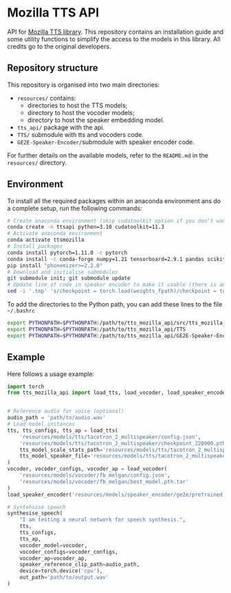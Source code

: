 # Mozilla TTS API

API for [Mozilla TTS library](https://github.com/mozilla/TTS).
This repository contains an installation guide and some utility functions to simplify the access to the models in this library.
All credits go to the original developers.

## Repository structure

This repository is organised into two main directories:

- `resources/` contains:
    - directories to host the TTS models;
    - directory to host the vocoder models;
    - directory to host the speaker embedding model.
- `tts_api/` package with the api.
- `TTS/` submodule with tts and vocoders code.
- `GE2E-Speaker-Encoder/`submodule with speaker encoder code.

For further details on the available models, refer to the `README.md` in the `resources/` directory.

## Environment

To install all the required packages within an anaconda environment ans do a complete setup, run the following commands:

```bash
# Create anaconda environment (skip cudatoolkit option if you don't want to use the GPU)
conda create -n ttsapi python=3.10 cudatoolkit=11.3
# Activate anaconda environment
conda activate ttsmozilla
# Install packages
conda install pytorch=1.11.0 -c pytorch
conda install -c conda-forge numpy=1.21 tensorboard=2.9.1 pandas scikit-learn librosa matplotlib seaborn jupyterlab unidecode attrdict tensorboardx pysoundfile pysbd pyworld pydub inflect=5.6.0 umap-learn visdom webrtcvad
pip install "phonemizer>=2.2.0"
# Download and initialise submodules
git submodule init; git submodule update
# Update line of code in speaker encoder to make it usable (there is an issue with the device of the checkpoint)
sed -i '.tmp' 's/checkpoint = torch.load(weights_fpath)/checkpoint = torch.load(weights_fpath, map_location=_device)/' 'GE2E-Speaker-Encoder/encoder/inference.py'
```

To add the directories to the Python path, you can add these lines to the file `~/.bashrc`

```bash
export PYTHONPATH=$PYTHONPATH:/path/to/tts_mozilla_api/src/tts_mozilla_api
export PYTHONPATH=$PYTHONPATH:/path/to/tts_mozilla_api/TTS
export PYTHONPATH=$PYTHONPATH:/path/to/tts_mozilla_api/GE2E-Speaker-Encoder
```

## Example

Here follows a usage example:
```python
import torch
from tts_mozilla_api import load_tts, load_vocoder, load_speaker_encoder, synthesise_speech


# Reference audio for voice (optional)
audio_path = 'path/to/audio.wav'
# Load model instances
tts, tts_configs, tts_ap = load_tts(
    'resources/models/tts/tacotron_2_multispeaker/config.json', 
    'resources/models/tts/tacotron_2_multispeaker/checkpoint_220000.pth.tar', 
    tts_model_scale_stats_path='resources/models/tts/tacotron_2_multispeaker/scale_stats.npy',
    tts_model_speaker_file='resources/models/tts/tacotron_2_multispeaker/speakers.json'
)
vocoder, vocoder_configs, vocoder_ap = load_vocoder(
    'resources/models/vocoder/fb_melgan/config.json', 
    'resources/models/vocoder/fb_melgan/best_model.pth.tar'
)
load_speaker_encoder('resources/models/speaker_encoder/ge2e/pretrained.pt')

# Syntehsise speech
synthesise_speech(
    "I am testing a neural network for speech synthesis.", 
    tts, 
    tts_configs, 
    tts_ap, 
    vocoder_model=vocoder,
    vocoder_configs=vocoder_configs,
    vocoder_ap=vocoder_ap,
    speaker_reference_clip_path=audio_path, 
    device=torch.device('cpu'), 
    out_path='path/to/output.wav'
)
```

